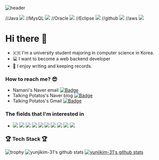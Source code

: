 ![header](https://capsule-render.vercel.app/api?type=waving&color=gradient&customColorList==1,3,18,27&height=200&section=header&text=Namani&fontSize=90)

//Java
<img src="https://img.shields.io/badge/JAVA-007396?style=for-the-badge&logo=java&logoColor=white">
//MysQL
<img src="https://img.shields.io/badge/MySQL-4479A1?style=for-the-badge&logo=MySQL&logoColor=white">
//Oracle
<img src="https://img.shields.io/badge/Oracle-F80000?style=for-the-badge&logo=Oracle&logoColor=white">
//Eclipse
<img src="https://img.shields.io/badge/Eclipse-2C2255?style=for-the-badge&logo=Eclipse%20IDE&logoColor=white">
//github
<img src="https://img.shields.io/badge/github-181717?style=for-the-badge&logo=github&logoColor=white">
//aws
<img src="https://img.shields.io/badge/aws-232F3E?style=for-the-badge&logo=aws&logoColor=white">

# Hi there 👋
- 🇰🇷 I'm a university student majoring in computer science in Korea. 
- 💻 I want to become a web backend developer
- 💌 I enjoy writing and keeping records.

### How to reach me? 😎
- Namani's Naver email [![ Badge](https://img.shields.io/badge/Naver-03C75A?style=flat-square&logo=Naver&logoColor=white&link=mailto:kwg531@naver.com)](mailto:kwg531@naver.com)
- Talking Potatos's Naver blog [![ Badge](https://img.shields.io/badge/Blog-03C75A?style=flat-square&logo=Naver&logoColor=white&link=mailto:https://blog.naver.com/kwg531)](mailto:https://blog.naver.com/kwg531)
- Talking Potatos's Gmail [![ Badge](https://img.shields.io/badge/Gamil-EA4335?style=flat-square&logo=Gmail&logoColor=white&link=mailto:kimyunji9272@gmail.com)](kimyunji9272@gmail.com)

### The fields that I'm interested in
- <img src="https://img.shields.io/badge/C++-00599C?style=flat-square&logo=c%2B%2B&logoColor=white"/></a> 
<img src="https://img.shields.io/badge/C＃-239120?style=flat-square&logo=C Sharp&logoColor=white"/></a> 
<img src="https://img.shields.io/badge/Java-007396?style=flat-square&logo=Java&logoColor=white"/></a> <img src="https://img.shields.io/badge/Python-3776AB?style=flat-square&logo=Python&logoColor=white"/></a> 
<img src="https://img.shields.io/badge/MySQL-4479A1?style=flat-square&logo=MySQL&logoColor=white"/></a> <img src="https://img.shields.io/badge/Android-3DDC84?style=flat-square&logo=Android&logoColor=white"/></a> 
<img src="https://img.shields.io/badge/Flutter-02569B?style=flat-square&logo=Flutter&logoColor=white"/></a> 
<img src="https://img.shields.io/badge/Firebase-FFCA28?style=flat-square&logo=Firebase&logoColor=white"/></a> 
<img src="https://img.shields.io/badge/PHP-777BB4?style=flat-square&logo=PHP&logoColor=white"/></a> 
<img src="https://img.shields.io/badge/Apache-D22128?style=flat-square&logo=Apache&logoColor=white"/></a>

### 🏆️ Tech Stack 🏆️
![trophy](https://github-profile-trophy.vercel.app/?username=yunjikim-31)
![yunjikim-31's github stats](https://github-readme-stats.vercel.app/api?username=yunjikim-31&show_icons=true)
[![yunjikim-31's github stats](https://github-readme-stats.vercel.app/api/top-langs/?username=yunjikim-31&show_icons=true&hide_border=true&title_color=004386&icon_color=004386&layout=compact)](https://github.com/yunjikim-31)
